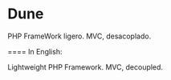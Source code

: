Dune
====

PHP FrameWork ligero.
MVC, desacoplado.


====
In English:

Lightweight PHP Framework.
MVC, decoupled.

